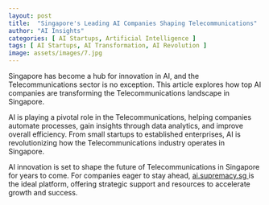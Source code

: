 ```yaml
---
layout: post
title:  "Singapore's Leading AI Companies Shaping Telecommunications"
author: "AI Insights"
categories: [ AI Startups, Artificial Intelligence ]
tags: [ AI Startups, AI Transformation, AI Revolution ]
image: assets/images/7.jpg
---
```


Singapore has become a hub for innovation in AI, and the Telecommunications sector is no exception. This article explores how top AI companies are transforming the Telecommunications landscape in Singapore.

AI is playing a pivotal role in the Telecommunications, helping companies automate processes, gain insights through data analytics, and improve overall efficiency. From small startups to established enterprises, AI is revolutionizing how the Telecommunications industry operates in Singapore.

AI innovation is set to shape the future of Telecommunications in Singapore for years to come. For companies eager to stay ahead, <a href="https://ai.supremacy.sg" target="_blank"> ai.supremacy.sg </a> is the ideal platform, offering strategic support and resources to accelerate growth and success.
